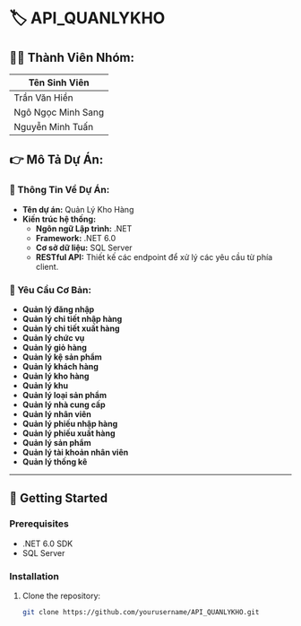 # 🏷️ API_QUANLYKHO

## 👨‍💻 Thành Viên Nhóm:
| Tên Sinh Viên        |
|----------------------|
| Trần Văn Hiền        | 
| Ngô Ngọc Minh Sang   |
| Nguyễn Minh Tuấn     | 

## 👉 Mô Tả Dự Án:

### 💫 Thông Tin Về Dự Án:
- **Tên dự án:** Quản Lý Kho Hàng
- **Kiến trúc hệ thống:**
  - **Ngôn ngữ Lập trình:** .NET
  - **Framework:** .NET 6.0
  - **Cơ sở dữ liệu:** SQL Server
  - **RESTful API:** Thiết kế các endpoint để xử lý các yêu cầu từ phía client.

### 📌 Yêu Cầu Cơ Bản:
- **Quản lý đăng nhập**
- **Quản lý chi tiết nhập hàng**
- **Quản lý chi tiết xuất hàng**
- **Quản lý chức vụ**
- **Quản lý giỏ hàng**
- **Quản lý kệ sản phẩm**
- **Quản lý khách hàng**
- **Quản lý kho hàng**
- **Quản lý khu**
- **Quản lý loại sản phẩm**
- **Quản lý nhà cung cấp**
- **Quản lý nhân viên**
- **Quản lý phiếu nhập hàng**
- **Quản lý phiếu xuất hàng**
- **Quản lý sản phẩm**
- **Quản lý tài khoản nhân viên**
- **Quản lý thống kê**

---

## 🚀 Getting Started

### Prerequisites
- .NET 6.0 SDK
- SQL Server

### Installation

1. Clone the repository:
   ```bash
   git clone https://github.com/yourusername/API_QUANLYKHO.git
